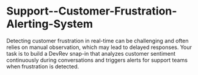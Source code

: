 # Support--Customer-Frustration-Alerting-System
Detecting customer frustration in real-time can be challenging and often relies on manual  observation, which may lead to delayed responses. Your task is to build a DevRev snap-in that  analyzes customer sentiment continuously during conversations and triggers alerts for support  teams when frustration is detected.
